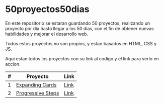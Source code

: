 # 50proyectos50dias
En este repositorio se estaran guardando 50 proyectos, realizando un proyecto por dia hasta llegar a los 50 dias, con el fin de obtener nuevas habilidades y mejorar el desarrollo web.

Todos estos proyectos no son propios, y estan basados en HTML, CSS y JS.

Aqui estan todos los proyectos con su link al codigo y el link para verlo en accion.

|#|Proyecto|Link|
|-|--------|----|
|1|[Expanding Cards](https://github.com/sebudea/50proyectos50dias/tree/main/1_ExpandingCards)|[Link](https://sebudea.github.io/50proyectos50dias/1_ExpandingCards/index.html)|
|2|[Progressive Steps](https://github.com/sebudea/50proyectos50dias/tree/main/2_ProgressSteps)|[Link](https://sebudea.github.io/50proyectos50dias/2_ProgressSteps/index.html)|